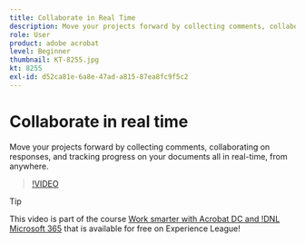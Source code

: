 ```yaml
---
title: Collaborate in Real Time
description: Move your projects forward by collecting comments, collaborating on responses, and tracking progress on your documents all in real-time, from anywhere
role: User
product: adobe acrobat
level: Beginner
thumbnail: KT-8255.jpg
kt: 8255
exl-id: d52ca81e-6a8e-47ad-a815-87ea8fc9f5c2
---
```

# Collaborate in real time

Move your projects forward by collecting comments, collaborating on responses, and tracking progress on your documents all in real-time, from anywhere.

>[!VIDEO](https://video.tv.adobe.com/v/337500?hidetitle=true)

>[!TIP]
>
>This video is part of the course [Work smarter with Acrobat DC and !DNL Microsoft 365](https://experienceleague.adobe.com/?recommended=Acrobat-U-1-2021.microsoft365) that is available for free on Experience League!
